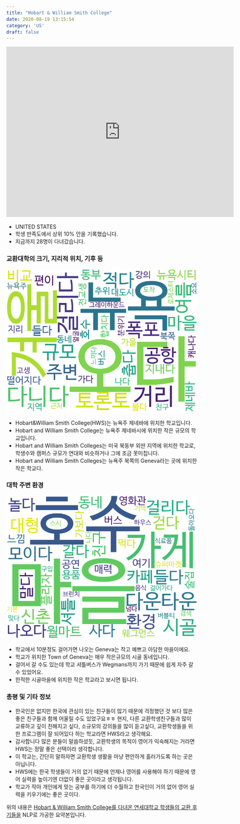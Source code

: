 ```yaml
---
title: "Hobart & William Smith College"
date: 2020-08-19 13:15:54
category: 'US'
draft: false
---
```


<iframe
width="600"
height="450"
frameborder="0" style="border:0"
src="https://www.google.com/maps/embed/v1/place?key=AIzaSyC9e1AME-pVmWC4hBpFdu5S4dKzyepa3HQ&q=Hobart+&+William+Smith+College&center=35.029500899999995,-99.0931317&zoom=14" allowfullscreen>
</iframe>

* UNITED STATES
* 학생 만족도에서 상위 10% 안을 기록했습니다.
* 지금까지 28명이 다녀갔습니다. 

### 교환대학의 크기, 지리적 위치, 기후 등

![gen_info-WordCloud](../univ_wordclouds_okt/gen_info/US000079_gen_info_okt.png)

* Hobart&William Smith College(HWS)는 뉴욕주 제네바에 위치한 학교입니다.
* Hobart and William Smith College는 뉴욕주 제네바시에 위치한 작은 규모의 학교입니다.
* Hobart and William Smith Colleges는 미국 북동부 외딴 지역에 위치한 학교로, 학생수와 캠퍼스 규모가 연대와 비슷하거나 그에 조금 못미칩니다.
* Hobart and William Smith Colleges는 뉴욕주 북쪽의 Geneva라는 곳에 위치한 작은 학교다.


### 대학 주변 환경

![env_info-WordCloud](../univ_wordclouds_okt/env_info/US000079_env_info_okt.png)

* 학교에서 10분정도 걸어가면 나오는 Geneva는 작고 예쁘고 아담한 마을이에요.
* 학교가 위치한 Town of Geneva는 매우 작은규모의 시골 동네입니다.
* 걸어서 갈 수도 있는데 학교 셔틀버스가 Wegmans까지 가기 때문에 쉽게 자주 갈 수 있었어요.
* 한적한 시골마을에 위치한 작은 학교라고 보시면 됩니다.


### 총평 및 기타 정보 
* 한국인은 없지만 한국에 관심이 있는 친구들이 많기 때문에 걱정했던 것 보다 많은 좋은 친구들과 함께 어울릴 수도 있었구요ㅎㅎ 현지, 다른 교환학생친구들과 많이 교류하고 깊이 친해지고 싶다, 소규모의 강의들을 많이 듣고싶다, 교환학생들을 위한 프로그램이 잘 되어있다 하는 학교라면 HWS라고 생각해요.
* 감사합니다 많은 분들이 말씀하셨듯, 교환학생의 목적이 영어가 익숙해지는 거라면 HWS는 정말 좋은 선택이라 생각합니다.
* 이 학교는, 간단히 말하자면 교환학생 생활을 마냥 편안하게 흘러가도록 하는 곳은 아닙니다.
* HWS에는 한국 학생들이 거의 없기 때문에 언제나 영어를 사용해야 하기 때문에 영어 실력을 높이기엔 더없이 좋은 곳이라고 생각됩니다.
* 학교가 작아 개인에게 맞는 공부를 하기에 더 수월하고 한국인이 거의 없어 영어 실력을 키우기에는 좋은 곳이다.


위의 내용은 [Hobart & William Smith College를 다녀온 연세대학교 학생들의 교환 후기들을](http://oia.yonsei.ac.kr/partner/expReport.asp?ucode=US000079&bgbn=A) NLP로 가공한 요약본입니다. 
